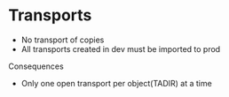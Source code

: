 # Transports

- No transport of copies
- All transports created in dev must be imported to prod

Consequences

- Only one open transport per object(TADIR) at a time

